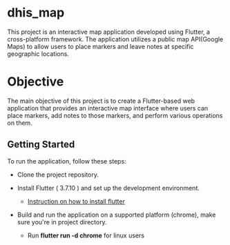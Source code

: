 # dhis_map

This project is an interactive map application developed using Flutter, a cross-platform framework. The application utilizes a public map API(Google Maps) to allow users to place markers and leave notes at specific geographic locations.

# Objective

The main objective of this project is to create a Flutter-based web application that provides an interactive map interface where users can place markers, add notes to those markers, and perform various operations on them.


## Getting Started

To run the application, follow these steps:

   - Clone the project repository.
   - Install Flutter ( 3.7.10 ) and set up the development environment.
      - [Instruction on how to install flutter](https://docs.flutter.dev/get-started/install)

   - Build and run the application on a supported platform (chrome), make sure you're in project directory.
     - Run **flutter run -d chrome** for linux users